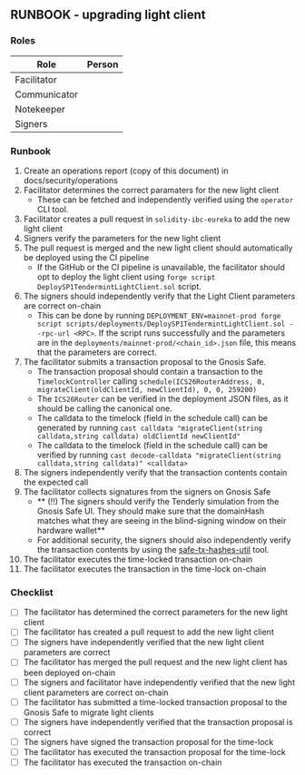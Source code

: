 ## RUNBOOK - upgrading light client

### Roles

| Role         | Person |
|--------------|--------|
| Facilitator  |        |
| Communicator |        |
| Notekeeper   |        |
| Signers      |        |

### Runbook

1. Create an operations report (copy of this document) in docs/security/operations 
2. Facilitator determines the correct paramaters for the new light client
    - These can be fetched and independently verified using the `operator` CLI tool.
3. Facilitator creates a pull request in `solidity-ibc-eureka` to add the new light client
4. Signers verify the parameters for the new light client
5. The pull request is merged and the new light client should automatically be deployed using the CI pipeline
    - If the GitHub or the CI pipeline is unavailable, the facilitator should opt to deploy the light client using `forge script DeploySP1TendermintLightClient.sol` script.
6. The signers should independently verify that the Light Client parameters are correct on-chain
    - This can be done by running `DEPLOYMENT_ENV=mainnet-prod forge script scripts/deployments/DeploySP1TendermintLightClient.sol --rpc-url <RPC>`. If the script runs successfully and the parameters are in the `deployments/mainnet-prod/<chain_id>.json` file, this means that the parameters are correct.
7. The facilitator submits a transaction proposal to the Gnosis Safe.
    - The transaction proposal should contain a transaction to the `TimelockController` calling `schedule(ICS26RouterAddress, 0, migrateClient(oldClientId, newClientId), 0, 0, 259200)`
    - The `ICS26Router` can be verified in the deployment JSON files, as it should be calling the canonical one.
    - The calldata to the timelock (field in the schedule call) can be generated by running `cast calldata "migrateClient(string calldata,string calldata) oldClientId newClientId" `
    - The calldata to the timelock (field in the schedule call) can be verified by running `cast decode-calldata "migrateClient(string calldata,string calldata)" <calldata>`
8. The signers independently verify that the transaction contents contain the expected call
9.  The facilitator collects signatures from the signers on Gnosis Safe
    - ** (!!) The signers should verify the Tenderly simulation from the Gnosis Safe UI. They should make sure that the domainHash matches what they are seeing in the blind-signing window on their hardware wallet**
    - For additional security, the signers should also independently verify the transaction contents by using the [safe-tx-hashes-util](https://github.com/pcaversaccio/safe-tx-hashes-util) tool.
10. The facilitator executes the time-locked transaction on-chain
11. The facilitator executes the transaction in the time-lock on-chain

### Checklist

- [ ] The facilitator has determined the correct parameters for the new light client
- [ ] The facilitator has created a pull request to add the new light client
- [ ] The signers have independently verified that the new light client parameters are correct
- [ ] The facilitator has merged the pull request and the new light client has been deployed on-chain
- [ ] The signers and facilitator have independently verified that the new light client parameters are correct on-chain
- [ ] The facilitator has submitted a time-locked transaction proposal to the Gnosis Safe to migrate light clients
- [ ] The signers have independently verified that the transaction proposal is correct
- [ ] The signers have signed the transaction proposal for the time-lock
- [ ] The facilitator has executed the transaction proposal for the time-lock
- [ ] The facilitator has executed the transaction on-chain